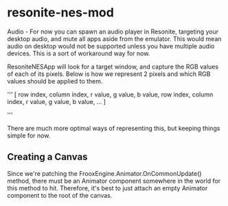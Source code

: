 # resonite-nes-mod

Audio - For now you can spawn an audio player in Resonite, targeting your desktop audio, and mute all apps aside from the emulator. This would mean audio on desktop would not be supported unless you have multiple audio devices. This is a sort of workaround way for now.



ResoniteNESApp will look for a target window, and capture the RGB values of each of its pixels.
Below is how we represent 2 pixels and which RGB values should be applied to them.

'''
	[
	row index, column index, r value, g value, b value,
	row index, column index, r value, g value, b value,
	...
	]
	
'''

There are much more optimal ways of representing this, but keeping things simple for now.








## Creating a Canvas
Since we're patching the FrooxEngine.Animator.OnCommonUpdate() method, there must be an Animator component somewhere in the world for this method to hit. 
Therefore, it's best to just attach an empty Animator component to the root of the canvas.